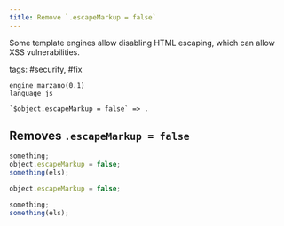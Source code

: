 ```yaml
---
title: Remove `.escapeMarkup = false`
---
```


Some template engines allow disabling HTML escaping, which can allow XSS vulnerabilities.

tags: #security, #fix

```grit
engine marzano(0.1)
language js

`$object.escapeMarkup = false` => .
```

## Removes `.escapeMarkup = false`

```javascript
something;
object.escapeMarkup = false;
something(els);

object.escapeMarkup = false;
```

```typescript
something;
something(els);
```
